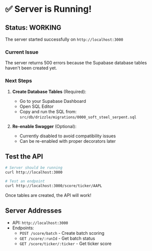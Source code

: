 # ✅ Server is Running!

## Status: WORKING

The server started successfully on `http://localhost:3000`

### Current Issue

The server returns 500 errors because the Supabase database tables haven't been created yet.

### Next Steps

1. **Create Database Tables** (Required):
   - Go to your Supabase Dashboard
   - Open SQL Editor
   - Copy and run the SQL from: `src/db/drizzle/migrations/0000_soft_steel_serpent.sql`
   
2. **Re-enable Swagger** (Optional):
   - Currently disabled to avoid compatibility issues
   - Can be re-enabled with proper decorators later

## Test the API

```bash
# Server should be running
curl http://localhost:3000

# Test an endpoint
curl http://localhost:3000/score/ticker/AAPL
```

Once tables are created, the API will work!

## Server Addresses

- API: `http://localhost:3000`
- Endpoints:
  - `POST /score/batch` - Create batch scoring
  - `GET /score/:runId` - Get batch status
  - `GET /score/ticker/:ticker` - Get ticker score

